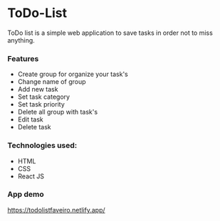 # ToDo-List
ToDo list is a simple web application to save tasks in order not to miss anything.

### Features
* Create group for organize your task's
* Change name of group
* Add new task
* Set task category 
* Set task priority
* Delete all group with task's
* Edit task
* Delete task

### Technologies used:
* HTML
* CSS
* React JS

### App demo
https://todolistfaveiro.netlify.app/

